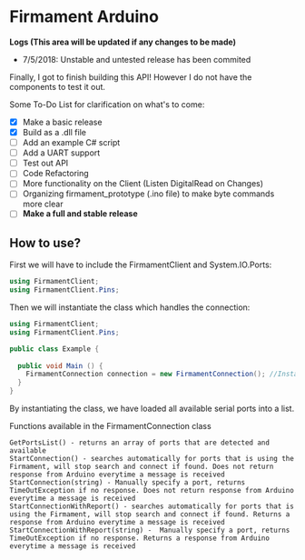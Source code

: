 # Firmament Arduino

**Logs (This area will be updated if any changes to be made)**

- 7/5/2018: Unstable and untested release has been commited

Finally, I got to finish building this API! However I do not have the components to test it out.

Some To-Do List for clarification on what's to come:
-[x] Make a basic release
-[x] Build as a .dll file
-[ ] Add an example C# script
-[ ] Add a UART support
-[ ] Test out API
-[ ] Code Refactoring 
-[ ] More functionality on the Client (Listen DigitalRead on Changes)
-[ ] Organizing firmament_prototype (.ino file) to make byte commands more clear
-[ ] **Make a full and stable release**

## How to use?

First we will have to include the FirmamentClient and System.IO.Ports:

```C#
using FirmamentClient;
using FirmamentClient.Pins;
```

Then we will instantiate the class which handles the connection:

```C#
using FirmamentClient;
using FirmamentClient.Pins;

public class Example {
  
  public void Main () {
    FirmamentConnection connection = new FirmamentConnection(); //Instantiate the connection class
  }
}
```
By instantiating the class, we have loaded all available serial ports into a list.

Functions available in the FirmamentConnection class
 ```
 GetPortsList() - returns an array of ports that are detected and available
 StartConnection() - searches automatically for ports that is using the Firmament, will stop search and connect if found. Does not return response from Arduino everytime a message is received
 StartConnection(string) - Manually specify a port, returns TimeOutException if no response. Does not return response from Arduino everytime a message is received
 StartConnectionWithReport() - searches automatically for ports that is using the Firmament, will stop search and connect if found. Returns a response from Arduino everytime a message is received
 StartConnectionWithReport(string) -  Manually specify a port, returns TimeOutException if no response. Returns a response from Arduino everytime a message is received
 
```



